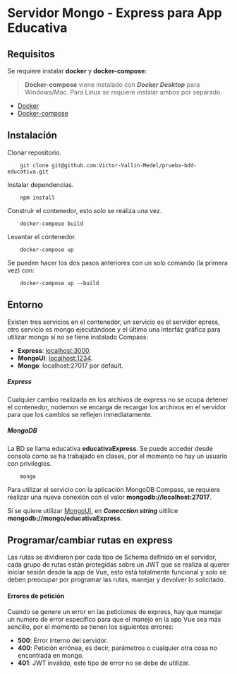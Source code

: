 # Servidor Mongo - Express para App Educativa

## Requisitos
Se requiere instalar **docker** y **docker-compose**:
> **Docker-compose** viene instalado con **_Docker Desktop_** para Windows/Mac. Para Linux se requiere instalar ambos por separado.
- [Docker](https://docs.docker.com/engine/install/debian/#installation-methods)
- [Docker-compose](https://docs.docker.com/compose/install/)

## Instalación
Clonar repositorio.
```console
    git clone git@github.com:Victor-Vallin-Medel/prueba-bdd-educativa.git
```
Instalar dependencias.
```console
    npm install
```
Construir el contenedor, esto solo se realiza una vez.
```console
    docker-compose build
```
Levantar el contenedor.
```console
    docker-compose up
```
Se pueden hacer los dos pasos anteriores con un solo comando (la primera vez) con:
```console
    docker-compose up --build
```

## Entorno
Existen tres servicios en el contenedor, un servicio es el servidor epress, otro servicio es mongo ejecutándose y el último una interfáz gráfica para utilizar mongo si no se tiene instalado Compass:

- **Express**: [localhost:3000](http://localhost:3000).
- **MongoUI**: [localhost:1234](http://localhost:1234).
- **Mongo**: localhost:27017 por default.

##### Express
Cualquier cambio realizado en los archivos de express no se ocupa detener el contenedor, nodemon se encarga de recargar los archivos en el servidor para que los cambios se reflejen inmediatamente.
##### MongoDB
La BD se llama educativa **educativaExpress**. Se puede acceder desde consola como se ha trabajado en clases, por el momento no hay un usuario con privilegios.
```console
    mongo
```
Para utilizar el servicio con la aplicación MongoDB Compass, se requiere realizar una nueva conexión con el valor **mongodb://localhost:27017**.

Si se quiere utilizar [MongoUI](http://localhost:1234), en **_Conecction string_** uitilice **mongodb://mongo/educativaExpress**.

## Programar/cambiar rutas en express
Las rutas se dividieron por cada tipo de Schema definido en el servidor, cada grupo de rutas están protegidas sobre un JWT que se realiza al querer iniciar sesión desde la app de Vue, esto está totalmente funcional y solo se deben preocupar por programar las rutas, manejar y devolver lo solicitado.

#### Errores de petición
Cuando se genere un error en las peticiones de express, hay que manejar un numero de error específico para que el manejo en la app Vue sea más sencillo, por el momento se tienen los siguientes errores:

- **500**: Error interno del servidor.
- **400**: Petición errónea, es decir, parámetros o cualquier otra cosa no encontrada en mongo.
- **401**: JWT inválido, este tipo de error no se debe de utilizar.
